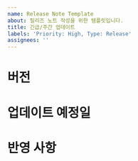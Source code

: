 ```yaml
---
name: Release Note Template
about: 릴리즈 노트 작성을 위한 템플릿입니다.
title: 긴급/주간 업데이트
labels: 'Priority: High, Type: Release'
assignees: ''
---
```


# 버전

# 업데이트 예정일

# 반영 사항
